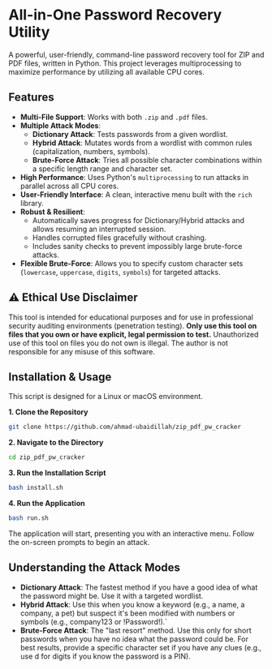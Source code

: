 # All-in-One Password Recovery Utility

A powerful, user-friendly, command-line password recovery tool for ZIP and PDF files, written in Python. This project leverages multiprocessing to maximize performance by utilizing all available CPU cores.

## Features

- **Multi-File Support**: Works with both `.zip` and `.pdf` files.
- **Multiple Attack Modes**:
  - **Dictionary Attack**: Tests passwords from a given wordlist.
  - **Hybrid Attack**: Mutates words from a wordlist with common rules (capitalization, numbers, symbols).
  - **Brute-Force Attack**: Tries all possible character combinations within a specific length range and character set.
- **High Performance**: Uses Python's `multiprocessing` to run attacks in parallel across all CPU cores.
- **User-Friendly Interface**: A clean, interactive menu built with the `rich` library.
- **Robust & Resilient**:
  - Automatically saves progress for Dictionary/Hybrid attacks and allows resuming an interrupted session.
  - Handles corrupted files gracefully without crashing.
  - Includes sanity checks to prevent impossibly large brute-force attacks.
- **Flexible Brute-Force**: Allows you to specify custom character sets (`lowercase`, `uppercase`, `digits`, `symbols`) for targeted attacks.

## ⚠️ Ethical Use Disclaimer

This tool is intended for educational purposes and for use in professional security auditing environments (penetration testing). **Only use this tool on files that you own or have explicit, legal permission to test.** Unauthorized use of this tool on files you do not own is illegal. The author is not responsible for any misuse of this software.

## Installation & Usage

This script is designed for a Linux or macOS environment.

**1. Clone the Repository**
```bash
git clone https://github.com/ahmad-ubaidillah/zip_pdf_pw_cracker
```

**2. Navigate to the Directory**
```bash
cd zip_pdf_pw_cracker
````

**3. Run the Installation Script**
```bash
bash install.sh
````

**4. Run the Application**
```bash
bash run.sh
````

The application will start, presenting you with an interactive menu. Follow the on-screen prompts to begin an attack.

## Understanding the Attack Modes
- **Dictionary Attack**:
    The fastest method if you have a good idea of what the password might be. Use it with a targeted wordlist.
- **Hybrid Attack**:
    Use this when you know a keyword (e.g., a name, a company, a pet) but suspect it's been modified with numbers or symbols (e.g., company123 or !Password!).`
- **Brute-Force Attack**:
    The "last resort" method. Use this only for short passwords when you have no idea what the password could be. For best results, provide a specific character set if you have any clues (e.g., use d for digits if you know the password is a PIN).
